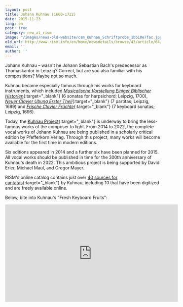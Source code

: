 ```yaml
---
layout: post
title: Johann Kuhnau (1660-1722)
date: 2015-11-23
lang: en
post: true
category: new_at_rism
image: "/images/news-old-website/csm_Kuhnau_Schriftprobe_1bb10e7fac.jpg"
old_url: http://www.rism.info/en/home/newsdetails/browse/43/article/64/johann-kuhnau-1660-1722.html
email: ''
author: ''
---
```


Johann Kuhnau – wasn't he Johann Sebastian Bach's predecessor as Thomaskantor in Leipzig? Correct, but are you also familiar with his compositions? Maybe not so much.

Kuhnau became especially famous through his works for keyboard instruments, which included [_Musicalische Vorstellung Einiger Biblischer Historien_](https://opac.rism.info/search?id=00000990035758){:target="_blank"} (6 sonatas for harpsichord; Leipzig, 1700), [_Neuer Clavier Ubung Erster Theil_](https://opac.rism.info/search?id=00000990035743){:target="_blank"} (7 partitas; Leipzig, 1689) and [_Frische Clavier Früchte_](https://opac.rism.info/search?View=rism&documentid=00000990035752){:target="_blank"} (7 keyboard sonatas; Leipzig, 1696).

Today, the [Kuhnau Project](http://www.pfefferkorn-verlag.com/de/das-kuhnau-projekt/){:target="_blank"} is underway to bring the less-famous works of the composer to light. From 2014 to 2022, the complete vocal works of Johann Kuhnau are being published in a scholarly critical edition by Pfefferkorn Verlag. Through this project, many works will become available for the first time in modern editions.

Six editions appeared in 2014 and a further six have been planned for 2015. All vocal works should be published in time for the 300th anniversary of Kuhnau's death in 2022. This ambitious project is being supported by David Erler, Michael Maul, and Gregor Mayer.

RISM's online catalog contains just over [40 sources for cantatas](https://opac.rism.info/search?View=rism&author=johann+kuhnau&subject=cantatas){:target="_blank"} by Kuhnau, including 10 that have been digitized and are freely available online.

Below, bite into Kuhnau's "Fresh Keyboard Fruits":
<iframe width="560" height="315" src="https://www.youtube.com/embed/seTVELK-vX0" frameborder="0" allowfullscreen></iframe>